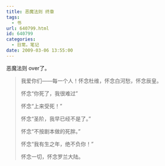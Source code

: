 ```yaml
---
title: 恶魔法则 终章
tags:
  - 书
url: 640799.html
id: 640799
categories:
  - 日常。笔记
date: 2009-03-06 13:55:00
---
```


恶魔法则 over了。
> 我爱你们——每一个人！怀念杜维，怀念白河愁，怀念辰皇。
> 
> 怀念“你死了，我很难过”
> 
> 怀念“上来受死！”
> 
> 怀念“圣阶，我早已经不是了。”
> 
> 怀念“不按剧本做的死胖。”
> 
> 怀念“我有生之年，绝不负你！”
> 
> 怀念一切，怀念罗兰大陆。